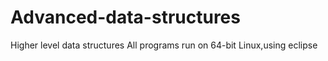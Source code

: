 # Advanced-data-structures
Higher level data structures
All programs run on 64-bit Linux,using eclipse
